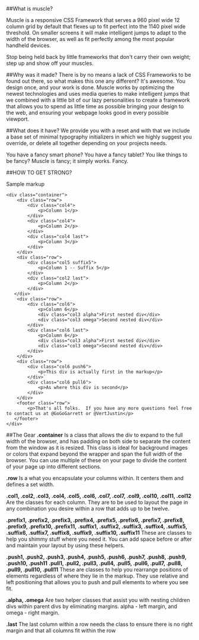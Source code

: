 ##What is muscle?

Muscle is a responsive CSS Framework that serves a 960 pixel wide 12 column grid by default that flexes up to fit perfect into the 1140 pixel wide threshold. On smaller screens it will make intelligent jumps to adapt to the width of the browser, as well as fit perfectly among the most popular handheld devices.  

Stop being held back by little frameworks that don't carry their own weight; step up and show off your muscles.


##Why was it made?
There is by no means a lack of CSS Frameworks to be found out there, so what makes this one any different?  It's awesome.  You design once, and your work is done.  Muscle works by optimizing the newest technologies and uses media queries to make intelligent jumps that we combined with a little bit of our lazy personalities to create a framework that allows you to spend as little time as possible bringing your design to the web, and ensuring your webpage looks good in every possible viewport. 

##What does it have?
We provide you with a reset and with that we include a base set of minimal typography initializers in which we highly suggest you override, or delete all together depending on your projects needs. 

You have a fancy smart phone? You have a fancy tablet?  You like things to be fancy?  Muscle is fancy; it simply works. Fancy.


##HOW TO GET STRONG?

Sample markup
    
    <div class="container">
        <div class="row">
            <div class="col4">
                <p>Column 1</p>
            </div>
            <div class="col4">
                <p>Column 2</p>
            </div>
            <div class="col4 last">
                <p>Column 3</p>
            </div>
        </div>
        <div class="row">
            <div class="col5 suffix5">
                <p>Column 1 -- Suffix 5</p>
            </div>
            <div class="col2 last">
                <p>Column 2</p>
            </div>
       </div>
        <div class="row">
            <div class="col6">
                <p>Column 6</p>
                <div class="col3 alpha">First nested div</div>
                <div class="col3 omega">Second nested div</div>
            </div>
            <div class="col6 last">
                <p>Column 6</p>
                <div class="col3 alpha">First nested div</div>
                <div class="col3 omega">Second nested div</div>
            </div>
        </div>
        <div class="row">
            <div class="col6 push6">
                <p>This div is actually first in the markup</p>
            </div>`
            <div class="col6 pull6">
                <p>As where this div is second</p>
            </div>
        </div>
        <footer class="row">
            <p>That's all folks.  If you have any more questions feel free to contact us at @GoGoGarrett or @VertJustin</p>
       </footer>
    </div>


##The Gear
**.container**
Is a class that allows the div to expand to the full width of the browser, and has padding on both side to separate the content from the window as it is resized.  This class is ideal for background images or colors that expand beyond the wrapper and span the full width of the browser.  You can use multiple of these on your page to divide the content of your page up into different sections.

**.row**
Is a what you encapsulate your columns within.  It centers them and defines a set width.

**.col1, .col2, .col3, .col4, .col5, .col6, .col7, .col7, .col9, .col10, .col11, .col12**
Are the classes for each column.  They are to be used to layout the page in any combination you desire within a row that adds up to be twelve. 

**.prefix1, .prefix2, .prefix3, .prefix4, .prefix5, .prefix6, .prefix7, .prefix8, .prefix9, .prefix10, .prefix11,**
**.suffix1, .suffix2, .suffix3, .suffix4, .suffix5, .suffix6, .suffix7, .suffix8, .suffix9, .suffix10, .suffix11**
These are classes to help you shimmy stuff where you need it.  You can add space before or after and maintain your layout by using these helpers.

**.push1, .push2, .push3, .push4, .push5, .push6, .push7, .push8, .push9, .push10, .push11** 
**.pull1, .pull2, .pull3, .pull4, .pull5, .pull6, .pull7, .pull8, .pull9, .pull10, .pull11**
These are classes to help you rearrange positions of elements regardless of where they lie in the markup.  They use relative and left positioning that allows you to push and pull elements to where you see fit. 

**.alpha, .omega**
Are two helper classes that assist you with nesting children divs within parent divs by eliminating margins.  alpha - left margin, and omega - right margin.  

**.last**
The last column within a row needs the class to ensure there is no right margin and that all columns fit within the row 
